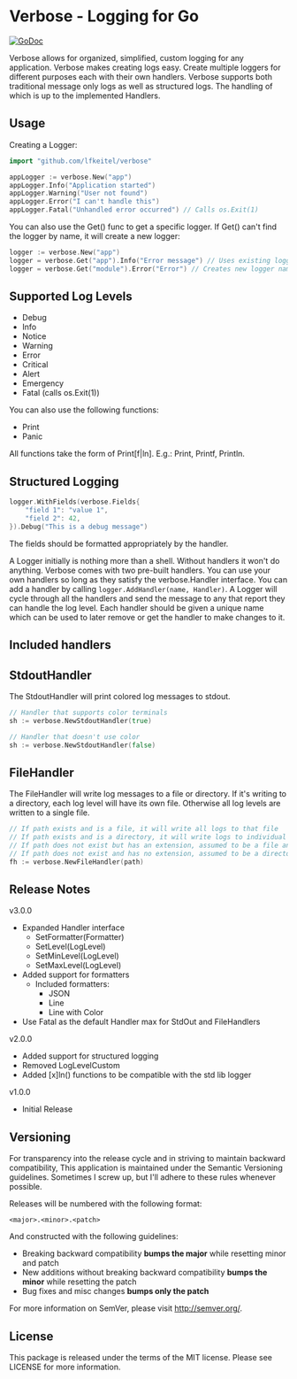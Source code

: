 Verbose - Logging for Go
=========================

[![GoDoc](https://godoc.org/github.com/lfkeitel/verbose?status.svg)](https://godoc.org/github.com/lfkeitel/verbose)

Verbose allows for organized, simplified, custom logging for any application. Verbose makes creating logs easy.
Create multiple loggers for different purposes each with their own handlers. Verbose supports both traditional
message only logs as well as structured logs. The handling of which is up to the implemented Handlers.

Usage
-----

Creating a Logger:

```Go
import "github.com/lfkeitel/verbose"

appLogger := verbose.New("app")
appLogger.Info("Application started")
appLogger.Warning("User not found")
appLogger.Error("I can't handle this")
appLogger.Fatal("Unhandled error occurred") // Calls os.Exit(1)
```

You can also use the Get() func to get a specific logger. If Get() can't
find the logger by name, it will create a new logger:

```Go
logger := verbose.New("app")
logger = verbose.Get("app").Info("Error message") // Uses existing logger
logger = verbose.Get("module").Error("Error") // Creates new logger named 'module' and issues error
```

Supported Log Levels
--------------------

- Debug
- Info
- Notice
- Warning
- Error
- Critical
- Alert
- Emergency
- Fatal (calls os.Exit(1))

You can also use the following functions:

- Print
- Panic

All functions take the form of Print[f|ln]. E.g.: Print, Printf, Println.

Structured Logging
------------------

```go
logger.WithFields(verbose.Fields{
    "field 1": "value 1",
    "field 2": 42,
}).Debug("This is a debug message")
```

The fields should be formatted appropriately by the handler.

A Logger initially is nothing more than a shell. Without handlers it won't do anything.
Verbose comes with two pre-built handlers. You can use your own handlers so long as they
satisfy the verbose.Handler interface. You can add a handler by calling `logger.AddHandler(name, Handler)`.
A Logger will cycle through all the handlers and send the message to any that report
they can handle the log level. Each handler should be given a unique name which can be used to later
remove or get the handler to make changes to it.

Included handlers
-----------------

StdoutHandler
-------------

The StdoutHandler will print colored log messages to stdout.

```go
// Handler that supports color terminals
sh := verbose.NewStdoutHandler(true)

// Handler that doesn't use color
sh := verbose.NewStdoutHandler(false)
```

FileHandler
-----------

The FileHandler will write log messages to a file or directory. If it's writing to a directory,
each log level will have its own file. Otherwise all log levels are written to a single file.

```go
// If path exists and is a file, it will write all logs to that file
// If path exists and is a directory, it will write logs to individual files per level
// If path does not exist but has an extension, assumed to be a file and attempts to create it
// If path does not exist and has no extension, assumed to be a directory and attempts to os.MkDirAll()
fh := verbose.NewFileHandler(path)
```

Release Notes
-------------

v3.0.0

- Expanded Handler interface
    - SetFormatter(Formatter)
    - SetLevel(LogLevel)
    - SetMinLevel(LogLevel)
    - SetMaxLevel(LogLevel)
- Added support for formatters
    - Included formatters:
        - JSON
        - Line
        - Line with Color
- Use Fatal as the default Handler max for StdOut and FileHandlers

v2.0.0

- Added support for structured logging
- Removed LogLevelCustom
- Added [x]ln() functions to be compatible with the std lib logger

v1.0.0

- Initial Release

Versioning
----------

For transparency into the release cycle and in striving to maintain backward compatibility,
This application is maintained under the Semantic Versioning guidelines.
Sometimes I screw up, but I'll adhere to these rules whenever possible.

Releases will be numbered with the following format:

`<major>.<minor>.<patch>`

And constructed with the following guidelines:

- Breaking backward compatibility **bumps the major** while resetting minor and patch
- New additions without breaking backward compatibility **bumps the minor** while resetting the patch
- Bug fixes and misc changes **bumps only the patch**

For more information on SemVer, please visit <http://semver.org/>.

License
-------
This package is released under the terms of the MIT license. Please see LICENSE for more information.
